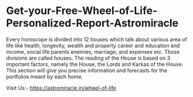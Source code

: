 # Get-your-Free-Wheel-of-Life-Personalized-Report-Astromiracle

Every horoscope is divided into 12 houses which talk about various area of life like health, longevity, wealth and property career and education and income, social life parents enemies, marriage, and expenses etc. Those divisions are called houses. The reading of the House is based on 3 important factors, namely the House, the Lords and Karkas of the House. This section will give you precise information and forecasts for the portfolios meant by each home. 

Visit Us:- https://astromiracle.in/wheel-of-life
